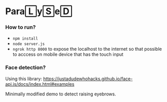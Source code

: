 # Para🄻y🅂e🄳

### How to run?

* `npm install`
* `node server.js`
* `ngrok http 8000` to expose the localhost to the internet so that possible to acccess on mobile device that has the touch input

### Face detection?

Using this library: https://justadudewhohacks.github.io/face-api.js/docs/index.html#examples

Minimally modified demo to detect raising eyebrows.